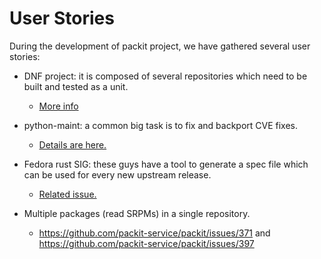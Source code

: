 # User Stories

During the development of packit project, we have gathered several user stories:

- DNF project: it is composed of several repositories which need to be built and tested as a unit.

  - [More info](https://github.com/packit-service/packit/issues/365)

- python-maint: a common big task is to fix and backport CVE fixes.

  - [Details are here.](https://github.com/packit-service/packit/issues/131)

- Fedora rust SIG: these guys have a tool to generate a spec file which can be used for every new upstream release.

  - [Related issue.](https://github.com/packit-service/packit/issues/136)

- Multiple packages (read SRPMs) in a single repository.
  - https://github.com/packit-service/packit/issues/371 and https://github.com/packit-service/packit/issues/397
